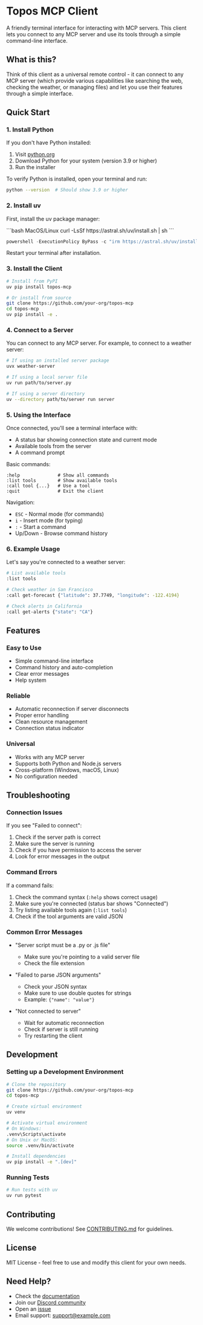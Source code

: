 # Topos MCP Client

A friendly terminal interface for interacting with MCP servers. This client lets you connect to any MCP server and use its tools through a simple command-line interface.

## What is this?

Think of this client as a universal remote control - it can connect to any MCP server (which provide various capabilities like searching the web, checking the weather, or managing files) and let you use their features through a simple interface.

## Quick Start

### 1. Install Python

If you don't have Python installed:
1. Visit [python.org](https://python.org)
2. Download Python for your system (version 3.9 or higher)
3. Run the installer

To verify Python is installed, open your terminal and run:
```bash
python --version  # Should show 3.9 or higher
```

### 2. Install uv

First, install the uv package manager:

<CodeGroup>
```bash MacOS/Linux
curl -LsSf https://astral.sh/uv/install.sh | sh
```

```powershell Windows
powershell -ExecutionPolicy ByPass -c "irm https://astral.sh/uv/install.ps1 | iex"
```
</CodeGroup>

Restart your terminal after installation.

### 3. Install the Client

```bash
# Install from PyPI
uv pip install topos-mcp

# Or install from source
git clone https://github.com/your-org/topos-mcp
cd topos-mcp
uv pip install -e .
```

### 4. Connect to a Server

You can connect to any MCP server. For example, to connect to a weather server:

```bash
# If using an installed server package
uvx weather-server

# If using a local server file
uv run path/to/server.py

# If using a server directory
uv --directory path/to/server run server
```

### 5. Using the Interface

Once connected, you'll see a terminal interface with:
- A status bar showing connection state and current mode
- Available tools from the server
- A command prompt

Basic commands:
```
:help              # Show all commands
:list tools        # Show available tools
:call tool {...}   # Use a tool
:quit              # Exit the client
```

Navigation:
- `ESC` - Normal mode (for commands)
- `i` - Insert mode (for typing)
- `:` - Start a command
- Up/Down - Browse command history

### 6. Example Usage

Let's say you're connected to a weather server:

```bash
# List available tools
:list tools

# Check weather in San Francisco
:call get-forecast {"latitude": 37.7749, "longitude": -122.4194}

# Check alerts in California
:call get-alerts {"state": "CA"}
```

## Features

### Easy to Use
- Simple command-line interface
- Command history and auto-completion
- Clear error messages
- Help system

### Reliable
- Automatic reconnection if server disconnects
- Proper error handling
- Clean resource management
- Connection status indicator

### Universal
- Works with any MCP server
- Supports both Python and Node.js servers
- Cross-platform (Windows, macOS, Linux)
- No configuration needed

## Troubleshooting

### Connection Issues

If you see "Failed to connect":
1. Check if the server path is correct
2. Make sure the server is running
3. Check if you have permission to access the server
4. Look for error messages in the output

### Command Errors

If a command fails:
1. Check the command syntax (`:help` shows correct usage)
2. Make sure you're connected (status bar shows "Connected")
3. Try listing available tools again (`:list tools`)
4. Check if the tool arguments are valid JSON

### Common Error Messages

- "Server script must be a .py or .js file"
  - Make sure you're pointing to a valid server file
  - Check the file extension

- "Failed to parse JSON arguments"
  - Check your JSON syntax
  - Make sure to use double quotes for strings
  - Example: `{"name": "value"}`

- "Not connected to server"
  - Wait for automatic reconnection
  - Check if server is still running
  - Try restarting the client

## Development

### Setting up a Development Environment

```bash
# Clone the repository
git clone https://github.com/your-org/topos-mcp
cd topos-mcp

# Create virtual environment
uv venv

# Activate virtual environment
# On Windows:
.venv\Scripts\activate
# On Unix or MacOS:
source .venv/bin/activate

# Install dependencies
uv pip install -e ".[dev]"
```

### Running Tests

```bash
# Run tests with uv
uv run pytest
```

## Contributing

We welcome contributions! See [CONTRIBUTING.md](CONTRIBUTING.md) for guidelines.

## License

MIT License - feel free to use and modify this client for your own needs.

## Need Help?

- Check the [documentation](https://docs.example.com)
- Join our [Discord community](https://discord.gg/example)
- Open an [issue](https://github.com/example/issues)
- Email support: support@example.com
